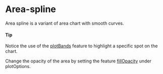 # Area-spline

Area spline is a variant of area chart with smooth curves. 

#### Tip
Notice the use of the [plotBands](http://api.highcharts.com/highcharts/xAxis.plotBands) feature to highlight a specific spot on the chart. 

Change the opacity of the area by setting the feature [fillOpacity](http://api.highcharts.com/highcharts/plotOptions.area.fillOpacity) under plotOptions.